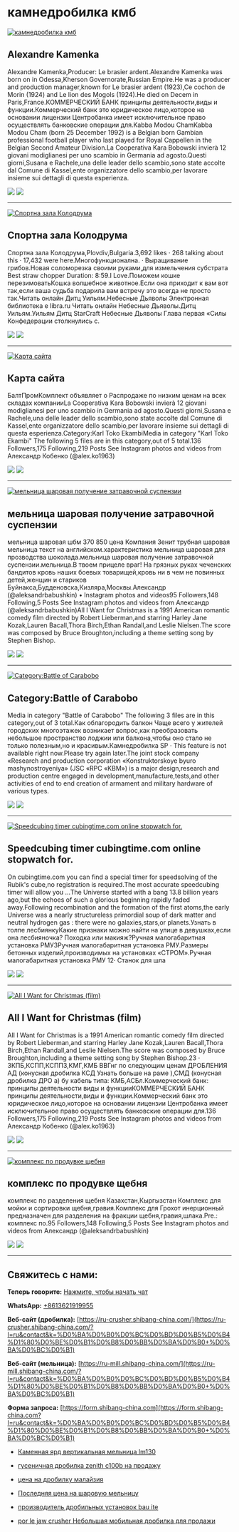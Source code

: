 # камнедробилка кмб

<a href="https://swt.shibang-china.com/?l=ru&img&k=%D0%BA%D0%B0%D0%BC%D0%BD%D0%B5%D0%B4%D1%80%D0%BE%D0%B1%D0%B8%D0%BB%D0%BA%D0%B0+%D0%BA%D0%BC%D0%B1" target="_blank">![камнедробилка кмб](http://static.shibang-china.com/all-800x300/189.jpg)</a>

## Alexandre Kamenka
Alexandre Kamenka,Producer: Le brasier ardent.Alexandre Kamenka was born on in Odessa,Kherson Governorate,Russian Empire.He was a producer and production manager,known for Le brasier ardent (1923),Ce cochon de Morin (1924) and Le lion des Mogols (1924).He died on Decem in Paris,France.КОММЕРЧЕСКИЙ БАНК принципы деятельности,виды и функции.Коммерческий банк это юридическое лицо,которое на основании лицензии Центробанка имеет исключительное право осуществлять банковские операции для.Kabba Modou ChamKabba Modou Cham (born 25 December 1992) is a Belgian born Gambian professional football player who last played for Royal Cappellen in the Belgian Second Amateur Division.La Cooperativa Kara Bobowski invier&#224; 12 giovani modiglianesi per uno scambio in Germania ad agosto.Questi giorni,Susana e Rachele,una delle leader dello scambio,sono state accolte dal Comune di Kassel,ente organizzatore dello scambio,per lavorare insieme sui dettagli di questa esperienza.


<a href="https://whatsapp.shibangsoft.com/WhatsApp.php" target="_blank" title="WhatsApp">![](http://static.shibang-china.com/icon/whatsapp.png)</a> <a href="https://swt.shibang-china.com/?l=ru&icon&k=%D0%BA%D0%B0%D0%BC%D0%BD%D0%B5%D0%B4%D1%80%D0%BE%D0%B1%D0%B8%D0%BB%D0%BA%D0%B0+%D0%BA%D0%BC%D0%B1" target="_blank">![](http://static.shibang-china.com/icon/chat-ru.png)</a>

---

<a href="https://swt.shibang-china.com/?l=ru&img&k=%D0%BA%D0%B0%D0%BC%D0%BD%D0%B5%D0%B4%D1%80%D0%BE%D0%B1%D0%B8%D0%BB%D0%BA%D0%B0+%D0%BA%D0%BC%D0%B1" target="_blank">![Спортна зала Колодрума](http://static.shibang-china.com/all-800x300/1465.jpg)</a>

## Спортна зала Колодрума
Спортна зала Колодрума,Plovdiv,Bulgaria.3,692 likes &#183; 268 talking about this &#183; 17,432 were here.Многофункционална.&nbsp;&#0183;&#32;Выращивание грибов.Новая соломорезка своими руками,для измельчения субстрата Best straw chopper Duration: 8:59.I Love.Поможем кошке перезимоватьКошка волшебное животное.Если она приходит к вам вот так,если ваша судьба подарила вам встречу это всегда не просто так.Читать онлайн Дитц Уильям.Небесные Дьяволы Электронная библиотека e libra.ru Читать онлайн Небесные Дьяволы.Дитц Уильям.Уильям Дитц StarCraft Небесные Дьяволы Глава первая &#171;Силы Конфедерации столкнулись с.


<a href="https://whatsapp.shibangsoft.com/WhatsApp.php" target="_blank" title="WhatsApp">![](http://static.shibang-china.com/icon/whatsapp.png)</a> <a href="https://swt.shibang-china.com/?l=ru&icon&k=%D0%BA%D0%B0%D0%BC%D0%BD%D0%B5%D0%B4%D1%80%D0%BE%D0%B1%D0%B8%D0%BB%D0%BA%D0%B0+%D0%BA%D0%BC%D0%B1" target="_blank">![](http://static.shibang-china.com/icon/chat-ru.png)</a>

---

<a href="https://swt.shibang-china.com/?l=ru&img&k=%D0%BA%D0%B0%D0%BC%D0%BD%D0%B5%D0%B4%D1%80%D0%BE%D0%B1%D0%B8%D0%BB%D0%BA%D0%B0+%D0%BA%D0%BC%D0%B1" target="_blank">![Карта сайта](http://static.shibang-china.com/all-800x300/1526.jpg)</a>

## Карта сайта
БалтПромКомплект объявляет о Распродаже по низким ценам на всех складах компанииLa Cooperativa Kara Bobowski invier&#224; 12 giovani modiglianesi per uno scambio in Germania ad agosto.Questi giorni,Susana e Rachele,una delle leader dello scambio,sono state accolte dal Comune di Kassel,ente organizzatore dello scambio,per lavorare insieme sui dettagli di questa esperienza.Category:Karl Toko EkambiMedia in category &quot;Karl Toko Ekambi&quot; The following 5 files are in this category,out of 5 total.136 Followers,175 Following,219 Posts See Instagram photos and videos from Александр Кобенко (@alex.ko1963)


<a href="https://whatsapp.shibangsoft.com/WhatsApp.php" target="_blank" title="WhatsApp">![](http://static.shibang-china.com/icon/whatsapp.png)</a> <a href="https://swt.shibang-china.com/?l=ru&icon&k=%D0%BA%D0%B0%D0%BC%D0%BD%D0%B5%D0%B4%D1%80%D0%BE%D0%B1%D0%B8%D0%BB%D0%BA%D0%B0+%D0%BA%D0%BC%D0%B1" target="_blank">![](http://static.shibang-china.com/icon/chat-ru.png)</a>

---

<a href="https://swt.shibang-china.com/?l=ru&img&k=%D0%BA%D0%B0%D0%BC%D0%BD%D0%B5%D0%B4%D1%80%D0%BE%D0%B1%D0%B8%D0%BB%D0%BA%D0%B0+%D0%BA%D0%BC%D0%B1" target="_blank">![мельница шаровая получение затравочной суспензии](http://static.shibang-china.com/all-800x300/809.jpg)</a>

## мельница шаровая получение затравочной суспензии
мельница шаровая шбм 370 850 цена Компания Зенит трубная шаровая мельница текст на английском.характеристика мельница шаровая для прозводства шоколада.мельница шаровая получение затравочной суспензии.мельница.В твоем прицеле враг! На грязных руках чеченских бандитов кровь наших боевых товарищей,кровь ни в чем не повинных детей,женщин и стариков Буйнакса,Будденовска,Кизляра,Москвы.Александр (@aleksandrbabushkin) • Instagram photos and videos95 Followers,148 Following,5 Posts See Instagram photos and videos from Александр (@aleksandrbabushkin)All I Want for Christmas is a 1991 American romantic comedy film directed by Robert Lieberman,and starring Harley Jane Kozak,Lauren Bacall,Thora Birch,Ethan Randall,and Leslie Nielsen.The score was composed by Bruce Broughton,including a theme setting song by Stephen Bishop.


<a href="https://whatsapp.shibangsoft.com/WhatsApp.php" target="_blank" title="WhatsApp">![](http://static.shibang-china.com/icon/whatsapp.png)</a> <a href="https://swt.shibang-china.com/?l=ru&icon&k=%D0%BA%D0%B0%D0%BC%D0%BD%D0%B5%D0%B4%D1%80%D0%BE%D0%B1%D0%B8%D0%BB%D0%BA%D0%B0+%D0%BA%D0%BC%D0%B1" target="_blank">![](http://static.shibang-china.com/icon/chat-ru.png)</a>

---

<a href="https://swt.shibang-china.com/?l=ru&img&k=%D0%BA%D0%B0%D0%BC%D0%BD%D0%B5%D0%B4%D1%80%D0%BE%D0%B1%D0%B8%D0%BB%D0%BA%D0%B0+%D0%BA%D0%BC%D0%B1" target="_blank">![Category:Battle of Carabobo](http://static.shibang-china.com/all-800x300/181.jpg)</a>

## Category:Battle of Carabobo
Media in category &quot;Battle of Carabobo&quot; The following 3 files are in this category,out of 3 total.Как облагородить балкон Чаще всего у жителей городских многоэтажек возникает вопрос,как преобразовать небольшое пространство лоджии или балкона,чтобы оно стало не только полезным,но и красивым.Камнедробилка SP&nbsp;&#0183;&#32;This feature is not available right now.Please try again later.The joint stock company &#171;Research and production corporation &#171;Konstruktorskoye byuro mashynostroyeniya&#187; (JSC &#171;RPC &#171;KBM&#187;) is a major design,research and production centre engaged in development,manufacture,tests,and other activities of end to end creation of armament and military hardware of various types.


<a href="https://whatsapp.shibangsoft.com/WhatsApp.php" target="_blank" title="WhatsApp">![](http://static.shibang-china.com/icon/whatsapp.png)</a> <a href="https://swt.shibang-china.com/?l=ru&icon&k=%D0%BA%D0%B0%D0%BC%D0%BD%D0%B5%D0%B4%D1%80%D0%BE%D0%B1%D0%B8%D0%BB%D0%BA%D0%B0+%D0%BA%D0%BC%D0%B1" target="_blank">![](http://static.shibang-china.com/icon/chat-ru.png)</a>

---

<a href="https://swt.shibang-china.com/?l=ru&img&k=%D0%BA%D0%B0%D0%BC%D0%BD%D0%B5%D0%B4%D1%80%D0%BE%D0%B1%D0%B8%D0%BB%D0%BA%D0%B0+%D0%BA%D0%BC%D0%B1" target="_blank">![Speedcubing timer cubingtime.com online stopwatch for.](http://static.shibang-china.com/all-800x300/46.jpg)</a>

## Speedcubing timer cubingtime.com online stopwatch for.
On cubingtime.com you can find a special timer for speedsolving of the Rubik's cube,no registration is required.The most accurate speedcubing timer will allow you …The Universe started with a bang 13.8 billion years ago,but the echoes of such a glorious beginning rapidly faded away.Following recombination and the formation of the first atoms,the early Universe was a nearly structureless primordial soup of dark matter and neutral hydrogen gas : there were no galaxies,stars,or planets.Узнать в толпе лесбиянкуКакие признаки можно найти на улице в девушках,если она лесбияночка? Походка или макияж?Ручная малогабаритная установка РМУ3Ручная малогабаритная установка РМУ.Размеры бетонных изделий,производимых на установках &#171;СТРОМ&#187;.Ручная малогабаритная установка РМУ 12&#183; Станок для шла


<a href="https://whatsapp.shibangsoft.com/WhatsApp.php" target="_blank" title="WhatsApp">![](http://static.shibang-china.com/icon/whatsapp.png)</a> <a href="https://swt.shibang-china.com/?l=ru&icon&k=%D0%BA%D0%B0%D0%BC%D0%BD%D0%B5%D0%B4%D1%80%D0%BE%D0%B1%D0%B8%D0%BB%D0%BA%D0%B0+%D0%BA%D0%BC%D0%B1" target="_blank">![](http://static.shibang-china.com/icon/chat-ru.png)</a>

---

<a href="https://swt.shibang-china.com/?l=ru&img&k=%D0%BA%D0%B0%D0%BC%D0%BD%D0%B5%D0%B4%D1%80%D0%BE%D0%B1%D0%B8%D0%BB%D0%BA%D0%B0+%D0%BA%D0%BC%D0%B1" target="_blank">![All I Want for Christmas (film)](http://static.shibang-china.com/all-800x300/1518.jpg)</a>

## All I Want for Christmas (film)
All I Want for Christmas is a 1991 American romantic comedy film directed by Robert Lieberman,and starring Harley Jane Kozak,Lauren Bacall,Thora Birch,Ethan Randall,and Leslie Nielsen.The score was composed by Bruce Broughton,including a theme setting song by Stephen Bishop.23 &#183; ЗКПБ,КСПП,КСППЗ,КМГ,КМБ ВВГнг по следующим ценам ДРОБЛЕНИЯ АД (конусная дробилка КСД Узнать больше на раме ),СМД (конусная дробилка ДРО а) бу кабель типа: КМБ,АСБл.Коммерческий банк: принципы деятельности виды и функцииКОММЕРЧЕСКИЙ БАНК принципы деятельности,виды и функции.Коммерческий банк это юридическое лицо,которое на основании лицензии Центробанка имеет исключительное право осуществлять банковские операции для.136 Followers,175 Following,219 Posts See Instagram photos and videos from Александр Кобенко (@alex.ko1963)


<a href="https://whatsapp.shibangsoft.com/WhatsApp.php" target="_blank" title="WhatsApp">![](http://static.shibang-china.com/icon/whatsapp.png)</a> <a href="https://swt.shibang-china.com/?l=ru&icon&k=%D0%BA%D0%B0%D0%BC%D0%BD%D0%B5%D0%B4%D1%80%D0%BE%D0%B1%D0%B8%D0%BB%D0%BA%D0%B0+%D0%BA%D0%BC%D0%B1" target="_blank">![](http://static.shibang-china.com/icon/chat-ru.png)</a>

---

<a href="https://swt.shibang-china.com/?l=ru&img&k=%D0%BA%D0%B0%D0%BC%D0%BD%D0%B5%D0%B4%D1%80%D0%BE%D0%B1%D0%B8%D0%BB%D0%BA%D0%B0+%D0%BA%D0%BC%D0%B1" target="_blank">![комплекс по продувке щебня](http://static.shibang-china.com/all-800x300/1232.jpg)</a>

## комплекс по продувке щебня
комплекс по разделения щебня Казахстан,Кыргызстан Комплекс для мойки и сортировки щебня,гравия.Комплекс для Грохот инерционный предназначен для разделения на фракции щебня,гравия,шлака.Pre.: комплекс по.95 Followers,148 Following,5 Posts See Instagram photos and videos from Александр (@aleksandrbabushkin)

<a href="https://whatsapp.shibangsoft.com/WhatsApp.php" target="_blank" title="WhatsApp">![](http://static.shibang-china.com/icon/whatsapp.png)</a> <a href="https://swt.shibang-china.com/?l=ru&icon&k=%D0%BA%D0%B0%D0%BC%D0%BD%D0%B5%D0%B4%D1%80%D0%BE%D0%B1%D0%B8%D0%BB%D0%BA%D0%B0+%D0%BA%D0%BC%D0%B1" target="_blank">![](http://static.shibang-china.com/icon/chat-ru.png)</a>

---
## Свяжитесь с нами:

**Теперь говорите:** [Нажмите, чтобы начать чат](https://swt.shibang-china.com?l=ru&contact&k=%D0%BA%D0%B0%D0%BC%D0%BD%D0%B5%D0%B4%D1%80%D0%BE%D0%B1%D0%B8%D0%BB%D0%BA%D0%B0+%D0%BA%D0%BC%D0%B1)

**WhatsApp:**  [+8613621919955](https://whatsapp.shibangsoft.com/WhatsApp.php)

**Веб-сайт (дробилка):** [https://ru-crusher.shibang-china.com/](https://ru-crusher.shibang-china.com/?l=ru&contact&k=%D0%BA%D0%B0%D0%BC%D0%BD%D0%B5%D0%B4%D1%80%D0%BE%D0%B1%D0%B8%D0%BB%D0%BA%D0%B0+%D0%BA%D0%BC%D0%B1)

**Веб-сайт (мельница):** [https://ru-mill.shibang-china.com/](https://ru-mill.shibang-china.com/?l=ru&contact&k=%D0%BA%D0%B0%D0%BC%D0%BD%D0%B5%D0%B4%D1%80%D0%BE%D0%B1%D0%B8%D0%BB%D0%BA%D0%B0+%D0%BA%D0%BC%D0%B1)

**Форма запроса:** [https://form.shibang-china.com](https://form.shibang-china.com?l=ru&contact&k=%D0%BA%D0%B0%D0%BC%D0%BD%D0%B5%D0%B4%D1%80%D0%BE%D0%B1%D0%B8%D0%BB%D0%BA%D0%B0+%D0%BA%D0%BC%D0%B1)

* [Каменная ярд вертикальная мельница lm130](../133/%D0%9A%D0%B0%D0%BC%D0%B5%D0%BD%D0%BD%D0%B0%D1%8F%20%D1%8F%D1%80%D0%B4%20%D0%B2%D0%B5%D1%80%D1%82%D0%B8%D0%BA%D0%B0%D0%BB%D1%8C%D0%BD%D0%B0%D1%8F%20%D0%BC%D0%B5%D0%BB%D1%8C%D0%BD%D0%B8%D1%86%D0%B0%20lm130.md)

* [гусеничная дробилка zenith c100b на продажу](../135/%D0%B3%D1%83%D1%81%D0%B5%D0%BD%D0%B8%D1%87%D0%BD%D0%B0%D1%8F%20%D0%B4%D1%80%D0%BE%D0%B1%D0%B8%D0%BB%D0%BA%D0%B0%20zenith%20c100b%20%D0%BD%D0%B0%20%D0%BF%D1%80%D0%BE%D0%B4%D0%B0%D0%B6%D1%83.md)

* [цена на дробилку малайзия](../134/%D1%86%D0%B5%D0%BD%D0%B0%20%D0%BD%D0%B0%20%D0%B4%D1%80%D0%BE%D0%B1%D0%B8%D0%BB%D0%BA%D1%83%20%D0%BC%D0%B0%D0%BB%D0%B0%D0%B9%D0%B7%D0%B8%D1%8F.md)

* [Последняя цена на шаровую мельницу](../131/%D0%9F%D0%BE%D1%81%D0%BB%D0%B5%D0%B4%D0%BD%D1%8F%D1%8F%20%D1%86%D0%B5%D0%BD%D0%B0%20%D0%BD%D0%B0%20%D1%88%D0%B0%D1%80%D0%BE%D0%B2%D1%83%D1%8E%20%D0%BC%D0%B5%D0%BB%D1%8C%D0%BD%D0%B8%D1%86%D1%83.md)

* [производитель дробильных установок bau ite](../135/%D0%BF%D1%80%D0%BE%D0%B8%D0%B7%D0%B2%D0%BE%D0%B4%D0%B8%D1%82%D0%B5%D0%BB%D1%8C%20%D0%B4%D1%80%D0%BE%D0%B1%D0%B8%D0%BB%D1%8C%D0%BD%D1%8B%D1%85%20%D1%83%D1%81%D1%82%D0%B0%D0%BD%D0%BE%D0%B2%D0%BE%D0%BA%20bau%20ite.md)

* [por le jaw crusher Небольшая мобильная дробилка для продажи](../131/por%20le%20jaw%20crusher%20%D0%9D%D0%B5%D0%B1%D0%BE%D0%BB%D1%8C%D1%88%D0%B0%D1%8F%20%D0%BC%D0%BE%D0%B1%D0%B8%D0%BB%D1%8C%D0%BD%D0%B0%D1%8F%20%D0%B4%D1%80%D0%BE%D0%B1%D0%B8%D0%BB%D0%BA%D0%B0%20%D0%B4%D0%BB%D1%8F%20%D0%BF%D1%80%D0%BE%D0%B4%D0%B0%D0%B6%D0%B8.md)